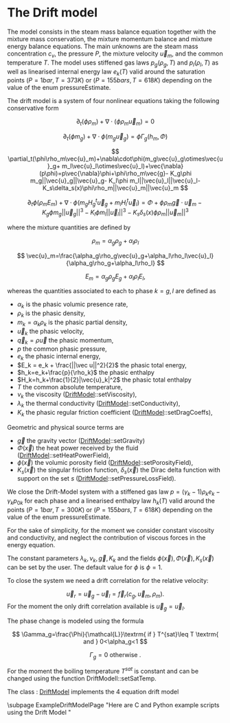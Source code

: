 The Drift model
===============	

The model consists in the steam mass balance equation together with the mixture mass conservation, the mixture momentum balance and mixture energy balance equations. The main unknowns are the steam mass concentration $c_v$, the pressure $P$, the mixture velocity $\vec{u}_m$, and the common temperature $T$. The model uses stiffened gas laws $p_g(\rho_g,T)$ and  $p_l(\rho_l,T)$ as well as  linearised internal energy law $e_k(T)$ valid around the saturation points $(P=1 bar, T=373K)$ or $(P=155 bars, T=618K)$ depending on the value of the enum pressureEstimate.

The drift model is a system of four nonlinear equations taking the following conservative form

$$
         \partial_t(\phi \rho_m) +\nabla\cdot(\phi\rho_m\vec{u}_m)=0
$$
 
$$
         \partial_t(\phi m_g)+\nabla\cdot\phi(m_g\vec{u}_g)=\phi\Gamma_g(h_m,\Phi)
$$
 
$$
         \partial_t(\phi\rho_m\vec{u}_m)+\nabla\cdot\phi(m_g\vec{u}_g\otimes\vec{u}_g+ m_l\vec{u}_l\otimes\vec{u}_l)+\vec{\nabla}(p\phi)=p\vec{\nabla}\phi+\phi\rho_m\vec{g}- K_g\phi m_g||\vec{u}_g||\vec{u}_g- K_l\phi m_l||\vec{u}_l||\vec{u}_l- K_s\delta_s(x)\phi\rho_m||\vec{u}_m||\vec{u}_m
$$
 
$$
         \partial_t\phi (\rho_m E_m)+\nabla\cdot\phi(m_g H_g{}^t\vec{u}_g+m_l H_l{}^t\vec{u}_l)=\Phi+\phi\rho_m\vec{g}\cdot\vec{u}_m- K_g\phi m_g||\vec{u}_g||^3- K_l\phi m_l||\vec{u}_l||^3- K_s\delta_s(x)\phi\rho_m||\vec{u}_m||^3
$$

where the mixture quantities are defined by

$$
\rho_m=\alpha_g\rho_g+\alpha_l\rho_l
$$
 
$$
\vec{u}_m=\frac{\alpha_g\rho_g\vec{u}_g+\alpha_l\rho_l\vec{u}_l}{\alpha_g\rho_g+\alpha_l\rho_l}
$$
 
$$
E_m=\alpha_g\rho_g E_g+\alpha_l\rho_l E_l,
$$

whereas the quantities associated to each to phase $k=g,l$ are defined as
- $\alpha_k$ is the phasic volumic presence rate,
- $\rho_k$ is the phasic density,
- $m_k=\alpha_k\rho_k$ is the phasic partial density,
- $\vec u_k$ the phasic velocity,
- $\vec q_k = \rho \vec u$ the phasic momentum,
- $p$ the common phasic pressure,
- $e_k$ the phasic internal energy,
- $E_k = e_k + \frac{||\vec u||^2}{2}$ the phasic total energy,
- $h_k=e_k+\frac{p}{\rho_k}$ the phasic enthalpy
- $H_k=h_k+\frac{1}{2}|\vec{u}_k|^2$ the phasic total enthalpy
- $T$ the common absolute temperature,
- $\nu_k$ the viscosity ([DriftModel](../../../Models/inc/DriftModel.hxx)::setViscosity),
- $\lambda_k$ the thermal conductivity ([DriftModel](../../../Models/inc/DriftModel.hxx)::setConductivity),
- $K_k$ the phasic regular friction coefficient ([DriftModel](../../../Models/inc/DriftModel.hxx)::setDragCoeffs),

Geometric and physical source terms are
- $\vec g$ the gravity vector ([DriftModel](../../../Models/inc/DriftModel.hxx)::setGravity)
- $\Phi(\vec x)$ the heat power received by the fluid ([DriftModel](../../../Models/inc/DriftModel.hxx)::setHeatPowerField),
- $\phi(\vec x)$ the volumic porosity field ([DriftModel](../../../Models/inc/DriftModel.hxx)::setPorosityField),
- $K_s(\vec x)$ the singular friction function, $\delta_s(\vec x)$ the Dirac delta function with support on the set $s$ ([DriftModel](../../../Models/inc/DriftModel.hxx)::setPressureLossField).

We close the Drift-Model system with a stiffened gas law $p = (\gamma_k -1) \rho_k e_k -\gamma_k p_{0k}$ for each phase and a linearised enthalpy law $h_k(T)$ valid around the points $(P=1 bar, T=300K)$ or $(P=155 bars, T=618K)$ depending on the value of the enum pressureEstimate.

For the sake of simplicity, for the moment we consider constant viscosity and conductivity, and neglect the contribution of viscous forces in the energy equation.

The constant parameters $\lambda_k, \nu_k,\vec g, K_k$ and the fields $\phi(\vec x), \Phi(\vec x), K_s(\vec x)$ can be set by the user. The default value for $\phi$ is $\phi=1$.


To close the system we need a drift correlation for the relative velocity:

$$
\vec{u}_r=\vec{u}_g-\vec{u}_l=\vec{f}_r(c_g,\vec{u}_m,\rho_m).
$$
For the moment the only drift correlation available is $\vec{u}_g=\vec{u}_l$.

The phase change is modeled using the formula

$$
 \Gamma_g=\frac{\Phi}{\mathcal{L}}\textrm{ if } T^{sat}\leq T \textrm{ and } 0<\alpha_g<1
$$
 
$$
 \Gamma_g=   0 \textrm{ otherwise }.
$$

For the moment the boiling temperature $T^{sat}$ is constant and can be changed using the function DriftModell::setSatTemp.

The class : [DriftModel](../../../Models/inc/DriftModel.hxx) implements the 4 equation drift model  

\subpage ExampleDriftModelPage "Here are C and Python example scripts using the Drift Model  "


